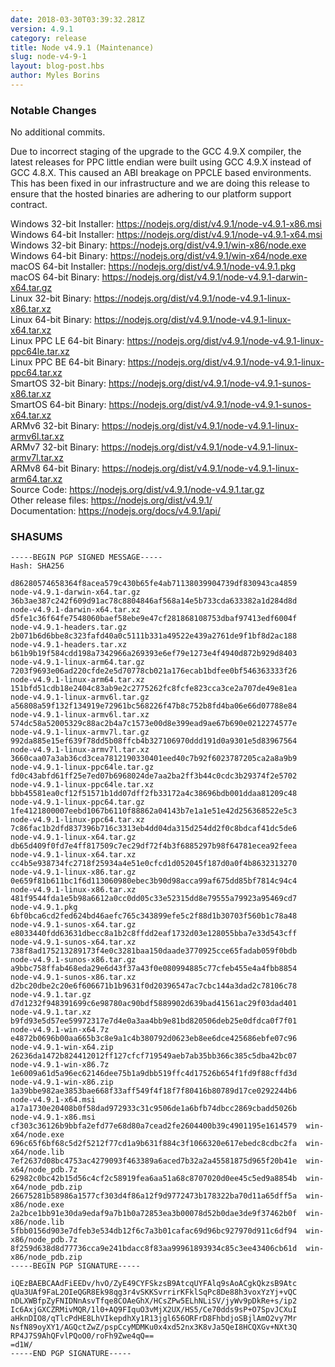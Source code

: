 ```yaml
---
date: 2018-03-30T03:39:32.281Z
version: 4.9.1
category: release
title: Node v4.9.1 (Maintenance)
slug: node-v4-9-1
layout: blog-post.hbs
author: Myles Borins
---
```


### Notable Changes

No additional commits.

Due to incorrect staging of the upgrade to the GCC 4.9.X compiler, the latest releases for PPC little
endian were built using GCC 4.9.X instead of GCC 4.8.X. This caused an ABI breakage on PPCLE based
environments. This has been fixed in our infrastructure and we are doing this release to ensure that
the hosted binaries are adhering to our platform support contract.

Windows 32-bit Installer: https://nodejs.org/dist/v4.9.1/node-v4.9.1-x86.msi<br>
Windows 64-bit Installer: https://nodejs.org/dist/v4.9.1/node-v4.9.1-x64.msi<br>
Windows 32-bit Binary: https://nodejs.org/dist/v4.9.1/win-x86/node.exe<br>
Windows 64-bit Binary: https://nodejs.org/dist/v4.9.1/win-x64/node.exe<br>
macOS 64-bit Installer: https://nodejs.org/dist/v4.9.1/node-v4.9.1.pkg<br>
macOS 64-bit Binary: https://nodejs.org/dist/v4.9.1/node-v4.9.1-darwin-x64.tar.gz<br>
Linux 32-bit Binary: https://nodejs.org/dist/v4.9.1/node-v4.9.1-linux-x86.tar.xz<br>
Linux 64-bit Binary: https://nodejs.org/dist/v4.9.1/node-v4.9.1-linux-x64.tar.xz<br>
Linux PPC LE 64-bit Binary: https://nodejs.org/dist/v4.9.1/node-v4.9.1-linux-ppc64le.tar.xz<br>
Linux PPC BE 64-bit Binary: https://nodejs.org/dist/v4.9.1/node-v4.9.1-linux-ppc64.tar.xz<br>
SmartOS 32-bit Binary: https://nodejs.org/dist/v4.9.1/node-v4.9.1-sunos-x86.tar.xz<br>
SmartOS 64-bit Binary: https://nodejs.org/dist/v4.9.1/node-v4.9.1-sunos-x64.tar.xz<br>
ARMv6 32-bit Binary: https://nodejs.org/dist/v4.9.1/node-v4.9.1-linux-armv6l.tar.xz<br>
ARMv7 32-bit Binary: https://nodejs.org/dist/v4.9.1/node-v4.9.1-linux-armv7l.tar.xz<br>
ARMv8 64-bit Binary: https://nodejs.org/dist/v4.9.1/node-v4.9.1-linux-arm64.tar.xz<br>
Source Code: https://nodejs.org/dist/v4.9.1/node-v4.9.1.tar.gz<br>
Other release files: https://nodejs.org/dist/v4.9.1/<br>
Documentation: https://nodejs.org/docs/v4.9.1/api/

### SHASUMS

```
-----BEGIN PGP SIGNED MESSAGE-----
Hash: SHA256

d86280574658364f8acea579c430b65fe4ab71138039904739df830943ca4859  node-v4.9.1-darwin-x64.tar.gz
36b3ae387c242f609d91ac78c8804846af568a14e5b733cda633382a1d284d8d  node-v4.9.1-darwin-x64.tar.xz
d5fe1c36f64fe7548060baef58ebe9e47cf281868108753dbaf97413edf6004f  node-v4.9.1-headers.tar.gz
2b071b6d6bbe8c323fafd40a0c5111b331a49522e439a2761de9f1bf8d2ac188  node-v4.9.1-headers.tar.xz
b61b9b19f584cdd198a7342966a269393e6ef79e1273e4f4940d872b929d8403  node-v4.9.1-linux-arm64.tar.gz
7203f9693e06ad220cfde2e5d70778cb021a176ecab1bdfee0bf546363333f26  node-v4.9.1-linux-arm64.tar.xz
151bfd51cdb18e2404c83ab9e2c2775262fc8fcfe823cca3ce2a707de49e81ea  node-v4.9.1-linux-armv6l.tar.gz
a56808a59f132f134919e72961bc568226f47b8c752b8fd4ba06e66d07788e84  node-v4.9.1-linux-armv6l.tar.xz
574dc58a52005329c88ac2b4a7c1573e00d8e399ead9ae67b690e0212274577e  node-v4.9.1-linux-armv7l.tar.gz
992da885e15ef639f78dd5b08ffcb4b327106970ddd191d0a9301e5d83967564  node-v4.9.1-linux-armv7l.tar.xz
3660caa07a3ab36cd3cea7812190330401eed40c7b92f6023787205ca2a8a9b9  node-v4.9.1-linux-ppc64le.tar.gz
fd0c43abfd61ff25e7ed07b6968024de7aa2ba2ff3b44c0cdc3b29374f2e5702  node-v4.9.1-linux-ppc64le.tar.xz
bbb45581ea0cf12f51571b1dd07dff2fb33172a4c38696bdb001ddaa81209c48  node-v4.9.1-linux-ppc64.tar.gz
1fe4121800007eebd1067b6110f88862a04143b7e1a1e51e42d256368522e5c3  node-v4.9.1-linux-ppc64.tar.xz
7c86fac1b2dfd837396b716c3313eb4dd04da315d254dd2f0c8bdcaf41dc5de6  node-v4.9.1-linux-x64.tar.gz
db65d409f0fd7e4ff817509c7ec29df72f4b3f6885297b98f64781ecea92feea  node-v4.9.1-linux-x64.tar.xz
cc4b5e938734fc2718f25934a4e51e0cfcd1d052045f187d0a0f4b8632313270  node-v4.9.1-linux-x86.tar.gz
0e659f81b611bc1f6d113060980ebec3b90d98acca99af675dd85bf7814c94c4  node-v4.9.1-linux-x86.tar.xz
481f9544fda1e5b98a6612a0cc0dd05c33e52315dd8e79555a79923a95469cd7  node-v4.9.1.pkg
6bf0bca6cd2fed624bd46aefc765c343899efe5c2f88d1b30703f560b1c78a48  node-v4.9.1-sunos-x64.tar.gz
e8033440fdd63631dbecc8a1b2c8ffdd2eaf1732d03e128055bba7e33d543cff  node-v4.9.1-sunos-x64.tar.xz
738f8ad175213289173f4e0c3281baa150daade3770925cce65fadab059f0bdb  node-v4.9.1-sunos-x86.tar.gz
a9bbc758ffab468eda29e6d43f37a43f0e080994885c77cfeb455e4a4fbb8854  node-v4.9.1-sunos-x86.tar.xz
d2bc20dbe2c20e6f606671b1b9631f0d20396547ac7cbc144a3dad2c78106c78  node-v4.9.1.tar.gz
d7d1232f948391699c6e98780ac90bdf5889902d639bad41561ac29f03dad401  node-v4.9.1.tar.xz
b9fd93e5d57ee59972317e7d4e0a3aa4bb9e81bd820506deb25e0dfdca0f7f01  node-v4.9.1-win-x64.7z
e4872b0696b00aa665b3c8e9a1c4b380792d0623eb8ee6dce425686ebfe07c96  node-v4.9.1-win-x64.zip
26236da1472b824412012ff127cfcf719549aeb7ab35bb366c385c5dba42bc07  node-v4.9.1-win-x86.7z
1e6009a61d5a96ec62146dee75b1a9dbb519ffc4d17526b654f1fd9f88cffd3d  node-v4.9.1-win-x86.zip
1a39bbe982ae3853bae668f33aff549f4f18f7f80416b80789d17ce0292244b6  node-v4.9.1-x64.msi
a17a1730e20408b0f58dad972933c31c9506de1a6bfb74dbcc2869cbadd5026b  node-v4.9.1-x86.msi
cf303c36126b9bbfa2efd77e68d80a7cead2fe2604400b39c4901195e1614579  win-x64/node.exe
696c65f6bf68c5d2f5212f77cd1a9b631f884c3f1066320e617ebedc8cdbc2fa  win-x64/node.lib
7ef2637d08bc4753ac4279093f463389a6aced7b32a2a45581875d965f20b41e  win-x64/node_pdb.7z
62982c0bc42b15d56c4cf2c58919fea6aa51a68c8707020d0ee45c5ed9a8854b  win-x64/node_pdb.zip
26675281b58986a1577cf303d4f86a12f9d9772473b178322ba70d11a65dff5a  win-x86/node.exe
2a2bce1bb91e30da9edaf9a7b1b0a72853ea3b00078d52b0dae3de9f37462b0f  win-x86/node.lib
5fbb0156d903e7dfeb3e534db12f6c7a3b01cafac69d96bc927970d911c6df94  win-x86/node_pdb.7z
8f259d638d8d77736cca9e241bdacc8f83aa99961893934c85c3ee43406cb61d  win-x86/node_pdb.zip
-----BEGIN PGP SIGNATURE-----

iQEzBAEBCAAdFiEEDv/hvO/ZyE49CYFSkzsB9AtcqUYFAlq9sAoACgkQkzsB9Atc
qUa3UAf9FaL2OIeQGR8Ek98qg3r4vSKKSvrrirKFklSqPc8De88h3voxYzYj+vQC
nDLXWBfpZyFNIDNnAsvTfqe8COAeGhX/HCsZPw5ELhNLiSV/jyWv9pDkRe+s/ip2
Ic6AxjGXCZRMivMQR/1l0+AQ9FIquO3vMjX2UX/HS5/Ce70dds9sP+O7SpvJCXuI
aHknDIO8/qTlcPdHE8LhVIkepdhXy1R13jgl656ORFrD8FhbdjoSBjlAmO2vy7Mr
NsfN89oyXY1/AGQctZwZ/pspCcyMDMKu0x4xd52nx3K8vJa5QeI8HCQXGv+NXt3Q
RP4J7S9AhQFvlPQoO0/roFh9Zwe4qQ==
=d1W/
-----END PGP SIGNATURE-----

```
